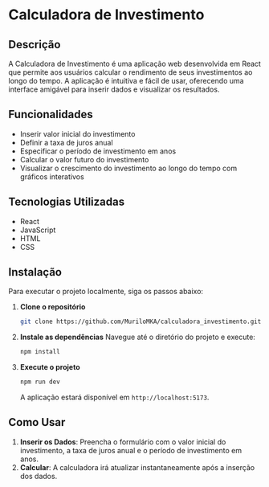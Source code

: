 # Calculadora de Investimento

## Descrição

A Calculadora de Investimento é uma aplicação web desenvolvida em React que permite aos usuários calcular o rendimento de seus investimentos ao longo do tempo. A aplicação é intuitiva e fácil de usar, oferecendo uma interface amigável para inserir dados e visualizar os resultados.

## Funcionalidades

- Inserir valor inicial do investimento
- Definir a taxa de juros anual
- Especificar o período de investimento em anos
- Calcular o valor futuro do investimento
- Visualizar o crescimento do investimento ao longo do tempo com gráficos interativos

## Tecnologias Utilizadas

- React
- JavaScript
- HTML
- CSS

## Instalação

Para executar o projeto localmente, siga os passos abaixo:

1. **Clone o repositório**
    ```bash
    git clone https://github.com/MuriloMKA/calculadora_investimento.git
    ```

2. **Instale as dependências**
    Navegue até o diretório do projeto e execute:
    ```bash
    npm install
    ```

3. **Execute o projeto**
    ```bash
    npm run dev
    ```

    A aplicação estará disponível em `http://localhost:5173`.

## Como Usar

1. **Inserir os Dados**: Preencha o formulário com o valor inicial do investimento, a taxa de juros anual e o período de investimento em anos.
2. **Calcular**: A calculadora irá atualizar instantaneamente após a inserção dos dados.

